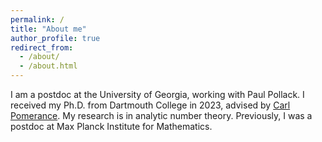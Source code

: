 ```yaml
---
permalink: /
title: "About me"
author_profile: true
redirect_from: 
  - /about/
  - /about.html
---
```


I am a postdoc at the University of Georgia, working with Paul Pollack. I received my Ph.D. from Dartmouth College in 2023, advised by [Carl Pomerance](https://math.dartmouth.edu/~carlp/). My research is in analytic number theory. Previously, I was a postdoc at Max Planck Institute for Mathematics.
